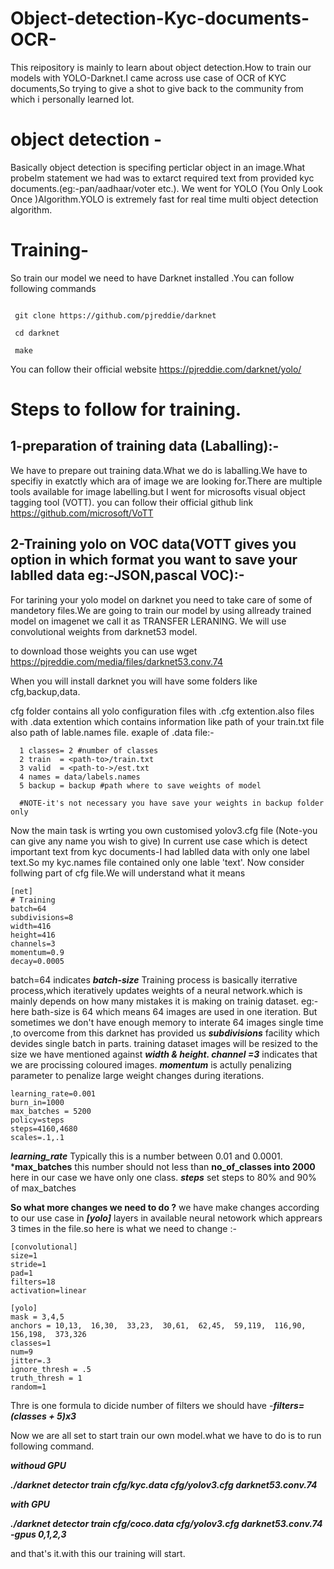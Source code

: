 # Object-detection-Kyc-documents-OCR-
This reipository is mainly to learn about object detection.How to train our models with YOLO-Darknet.I came across use case of OCR of KYC documents,So trying to give a shot to give back to the community from which i personally learned lot. 

# object detection -

Basically object detection is specifing perticlar object in an image.What probelm statement we had was to extarct required text from provided kyc documents.(eg:-pan/aadhaar/voter etc.).
We went for YOLO (You Only Look Once )Algorithm.YOLO is extremely fast for real time multi object detection algorithm. 

# Training-

So train our model we need to have Darknet installed .You can follow following commands
```
 
 git clone https://github.com/pjreddie/darknet 
 
 cd darknet
 
 make
```

You can follow their official website https://pjreddie.com/darknet/yolo/
# Steps to follow for training.
## 1-preparation of training data (Laballing):-

   
   We have to prepare out training data.What we do is laballing.We have to specifiy in exatctly which ara of image we are looking for.There are multiple tools available for image labelling.but I went for microsofts visual object tagging tool (VOTT).
you can follow their official github link https://github.com/microsoft/VoTT 

## 2-Training yolo on VOC data(VOTT gives you option in which format you want to save your lablled data eg:-JSON,pascal VOC):-

   For tarining your yolo model on darknet you need to take care of some of mandetory files.We are going to train our model by using allready trained model on imagenet we call it as TRANSFER LERANING. We will use convolutional weights from darknet53 model.
   
   to download those weights you can use wget https://pjreddie.com/media/files/darknet53.conv.74
   
   When you will install darknet you will have some folders like cfg,backup,data.
   
   cfg folder contains all yolo configuration files with .cfg extention.also files with .data extention which contains information like path of your train.txt file also path of lable.names file. 
exaple of .data file:-

```
  1 classes= 2 #number of classes 
  2 train  = <path-to>/train.txt
  3 valid  = <path-to->/est.txt
  4 names = data/labels.names
  5 backup = backup #path where to save weights of model
  
  #NOTE-it's not necessary you have save your weights in backup folder only
```
Now the main task is wrting you own customised yolov3.cfg file (Note-you can give any name you wish to give)
In current use case which is detect important text from kyc documents-I had lablled data with only one label text.So my kyc.names file contained only one lable 'text'.
Now consider follwing part of cfg file.We will understand what it means
```
[net]
# Training
batch=64
subdivisions=8
width=416
height=416
channels=3
momentum=0.9
decay=0.0005
````
 batch=64 indicates ***batch-size*** Training process is basically iterrative process,which iteratively updates weights of a neural network.which is mainly depends on how many mistakes it is making on trainig dataset.
 eg:- here bath-size is 64 which means 64 images are used in one iteration.
 But sometimes we don't have enough memory to interate 64 images single time ,to overcome from this darknet has provided us ***subdivisions*** facility  which devides single batch in parts.
 training dataset images will be resized to the size we have mentioned against ***width & height. channel =3*** indicates that we are procissing coloured images. 
 ***momentum*** is actully penalizing  parameter to penalize large weight changes during iterations.
 
 ```
 learning_rate=0.001
burn_in=1000
max_batches = 5200
policy=steps
steps=4160,4680
scales=.1,.1
```
***learning_rate*** Typically this is a number between 0.01 and 0.0001.
***max_batches** this number should not less than ****no_of_classes into 2000**** here in our case we have only one class.
***steps*** set steps to 80% and 90% of max_batches

**So what more changes we need to do ?** we have make changes according to our use case in ***[yolo]*** layers in available neural netowork which apprears 3 times in the file.so here is what we need to change :-
```
[convolutional]
size=1
stride=1
pad=1
filters=18
activation=linear

[yolo]
mask = 3,4,5
anchors = 10,13,  16,30,  33,23,  30,61,  62,45,  59,119,  116,90,  156,198,  373,326
classes=1
num=9
jitter=.3
ignore_thresh = .5
truth_thresh = 1
random=1
```
Thre is one formula to dicide number of filters we should have -***filters=(classes + 5)x3***


Now we are all set to start train our own model.what we have to do is to run following command.

***withoud GPU***

***./darknet detector train cfg/kyc.data cfg/yolov3.cfg darknet53.conv.74***

***with GPU***

***./darknet detector train cfg/coco.data cfg/yolov3.cfg darknet53.conv.74 -gpus 0,1,2,3***

and that's it.with this our training will start.
